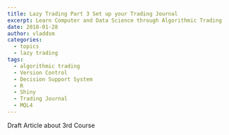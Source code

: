 ```yaml
---
title: Lazy Trading Part 3 Set up your Trading Journal
excerpt: Learn Computer and Data Science through Algorithmic Trading
date: 2018-01-28
author: vladdsm
categories:
  - topics
  - lazy trading
tags:
  - algorithmic trading
  - Version Control
  - Decision Support System
  - R
  - Shiny
  - Trading Journal
  - MQL4
---
```


Draft Article about 3rd Course
